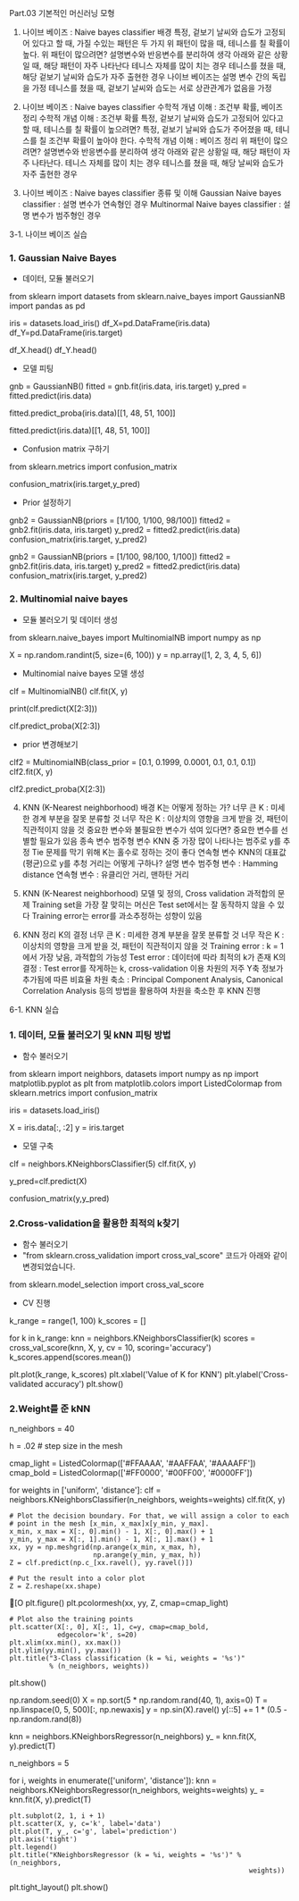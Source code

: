 Part.03 기본적인 머신러닝 모형
1. 나이브 베이즈 : Naive bayes classifier 배경
특정, 겉보기 날씨와 습도가 고정되어 있다고 할 때, 가질 수있는 패턴은 두 가지
위 패턴이 많을 때, 테니스를 칠 확률이 높다.
위 패턴이 많으려면? 
설명변수와 반응변수를 분리하여 생각
아래와 같은 상황일 때, 해당 패턴이 자주 나타난다
테니스 자체를 많이 치는 경우
테니스를 쳤을 때, 해당 겉보기 날씨와 습도가 자주 출현한 경우
나이브 베이즈는 설명 변수 간의 독립을 가정
테니스를 쳤을 때, 겉보기 날씨와 습도는 서로 상관관계가 없음을 가정

2. 나이브 베이즈 : Naive bayes classifier 수학적 개념 이해 : 조건부 확률, 베이즈 정리
수학적 개념 이해 : 조건부 확률
특정, 겉보기 날씨와 습도가 고정되어 있다고 할 때, 테니스를 칠 확률이 높으려면?
특정, 겉보기 날씨와 습도가 주어졌을 때, 테니스를 칠 조건부 확률이 높아야 한다.
수학적 개념 이해 : 베이즈 정리
위 패턴이 많으려면?
설명변수와 반응변수를 분리하여 생각
아래와 같은 상황일 때, 해당 패턴이 자주 나타난다.
테니스 자체를 많이 치는 경우
테니스를 쳤을 때, 해당 날씨와 습도가 자주 출현한 경우

3. 나이브 베이즈 : Naive bayes classifier 종류 및 이해
Gaussian Naive bayes classifier : 설명 변수가 연속형인 경우
Multinormal Naive bayes classifier : 설명 변수가 범주형인 경우

3-1. 나이브 베이즈 실습

### 1. Gaussian Naive Bayes

- 데이터, 모듈 불러오기

from sklearn import datasets
from sklearn.naive_bayes import GaussianNB
import pandas as pd

iris = datasets.load_iris()
df_X=pd.DataFrame(iris.data)
df_Y=pd.DataFrame(iris.target)

df_X.head()
df_Y.head()

- 모델 피팅

gnb = GaussianNB()
fitted = gnb.fit(iris.data, iris.target)
y_pred = fitted.predict(iris.data)

fitted.predict_proba(iris.data)[[1, 48, 51, 100]]

fitted.predict(iris.data)[[1, 48, 51, 100]]

- Confusion matrix 구하기

from sklearn.metrics import confusion_matrix

confusion_matrix(iris.target,y_pred)

- Prior 설정하기

gnb2 = GaussianNB(priors = [1/100, 1/100, 98/100])
fitted2 = gnb2.fit(iris.data, iris.target)
y_pred2 = fitted2.predict(iris.data)
confusion_matrix(iris.target, y_pred2)

gnb2 = GaussianNB(priors = [1/100, 98/100, 1/100])
fitted2 = gnb2.fit(iris.data, iris.target)
y_pred2 = fitted2.predict(iris.data)
confusion_matrix(iris.target, y_pred2)

### 2. Multinomial naive bayes

- 모듈 불러오기 및 데이터 생성

from sklearn.naive_bayes import MultinomialNB
import numpy as np

X = np.random.randint(5, size=(6, 100))
y = np.array([1, 2, 3, 4, 5, 6])

- Multinomial naive bayes 모델 생성

clf = MultinomialNB()
clf.fit(X, y)

print(clf.predict(X[2:3]))

clf.predict_proba(X[2:3])

- prior 변경해보기

clf2 = MultinomialNB(class_prior = [0.1, 0.1999, 0.0001, 0.1, 0.1, 0.1])
clf2.fit(X, y)

clf2.predict_proba(X[2:3])

4. KNN (K-Nearest neighborhood) 배경
K는 어떻게 정하는 가?
너무 큰 K : 미세한 경계 부분을 잘못 분류할 것
너무 작은 K : 이상치의 영향을 크게 받을 것, 패턴이 직관적이지 않을 것
중요한 변수와 불필요한 변수가 섞여 있다면? 중요한 변수를 선별할 필요가 있음
종속 변수
범주형 변수
KNN 중 가장 많이 나타나는 범주로 y를 추정
Tie 문제를 막기 위해 K는 홀수로 정하는 것이 좋다
연속형 변수
KNN의 대표값(평균)으로 y를 추청
거리는 어떻게 구하나?
설명 변수
범주형 변수 : Hamming distance
연속형 변수 : 유클리안 거리, 맨하탄 거리

5. KNN (K-Nearest neighborhood) 모델 및 정의, Cross validation
과적합의 문제
Training set을 가장 잘 맞히는 머신은 Test set에서는 잘 동작하지 않을 수 있다
Training error는 error를 과소추정하는 성향이 있음

6. KNN 정리
K의 결정
너무 큰 K : 미세한 경계 부분을 잘못 분류할 것
너무 작은 K : 이상치의 영향을 크게 받을 것, 패턴이 직관적이지 않을 것
Training error : k = 1에서 가장 낮음, 과적합의 가능성
Test error : 데이터에 따라 최적의 k가 존재
K의 결정 : Test error를 작게하는 k, cross-validation 이용
차원의 저주
Y축 정보가 추가됨에 따른 비효율
차원 축소 : Principal Component Analysis, Canonical Correlation Analysis 등의 방법을 활용하여 차원을 축소한 후 KNN 진행

6-1. KNN 실습

### 1. 데이터, 모듈 불러오기 및 kNN 피팅 방법

- 함수 불러오기

from sklearn import neighbors, datasets
import numpy as np
import matplotlib.pyplot as plt
from matplotlib.colors import ListedColormap
from sklearn.metrics import confusion_matrix

iris = datasets.load_iris()

X = iris.data[:, :2]
y = iris.target

- 모델 구축

clf = neighbors.KNeighborsClassifier(5)
clf.fit(X, y)

y_pred=clf.predict(X)

confusion_matrix(y,y_pred)

### 2.Cross-validation을 활용한 최적의 k찾기

- 함수 불러오기
- "from sklearn.cross_validation import cross_val_score" 코드가 아래와 같이 변경되었습니다.

from sklearn.model_selection import cross_val_score

- CV 진행

k_range = range(1, 100)
k_scores = []

for k in k_range:
    knn = neighbors.KNeighborsClassifier(k)
    scores = cross_val_score(knn, X, y, cv = 10, scoring='accuracy')
    k_scores.append(scores.mean())

plt.plot(k_range, k_scores)
plt.xlabel('Value of K for KNN')
plt.ylabel('Cross-validated accuracy')
plt.show()

### 2.Weight를 준 kNN

n_neighbors = 40

h = .02  # step size in the mesh

cmap_light = ListedColormap(['#FFAAAA', '#AAFFAA', '#AAAAFF'])
cmap_bold = ListedColormap(['#FF0000', '#00FF00', '#0000FF'])

for weights in ['uniform', 'distance']:
    clf = neighbors.KNeighborsClassifier(n_neighbors, weights=weights)
    clf.fit(X, y)

    # Plot the decision boundary. For that, we will assign a color to each
    # point in the mesh [x_min, x_max]x[y_min, y_max].
    x_min, x_max = X[:, 0].min() - 1, X[:, 0].max() + 1
    y_min, y_max = X[:, 1].min() - 1, X[:, 1].max() + 1
    xx, yy = np.meshgrid(np.arange(x_min, x_max, h),
                         np.arange(y_min, y_max, h))
    Z = clf.predict(np.c_[xx.ravel(), yy.ravel()])

    # Put the result into a color plot
    Z = Z.reshape(xx.shape)
[O    plt.figure()
    plt.pcolormesh(xx, yy, Z, cmap=cmap_light)

    # Plot also the training points
    plt.scatter(X[:, 0], X[:, 1], c=y, cmap=cmap_bold,
                edgecolor='k', s=20)
    plt.xlim(xx.min(), xx.max())
    plt.ylim(yy.min(), yy.max())
    plt.title("3-Class classification (k = %i, weights = '%s')"
              % (n_neighbors, weights))

plt.show()

np.random.seed(0)
X = np.sort(5 * np.random.rand(40, 1), axis=0)
T = np.linspace(0, 5, 500)[:, np.newaxis]
y = np.sin(X).ravel()
y[::5] += 1 * (0.5 - np.random.rand(8))

knn = neighbors.KNeighborsRegressor(n_neighbors)
y_ = knn.fit(X, y).predict(T)

n_neighbors = 5

for i, weights in enumerate(['uniform', 'distance']):
    knn = neighbors.KNeighborsRegressor(n_neighbors, weights=weights)
    y_ = knn.fit(X, y).predict(T)

    plt.subplot(2, 1, i + 1)
    plt.scatter(X, y, c='k', label='data')
    plt.plot(T, y_, c='g', label='prediction')
    plt.axis('tight')
    plt.legend()
    plt.title("KNeighborsRegressor (k = %i, weights = '%s')" % (n_neighbors,
                                                                weights))

plt.tight_layout()
plt.show()
